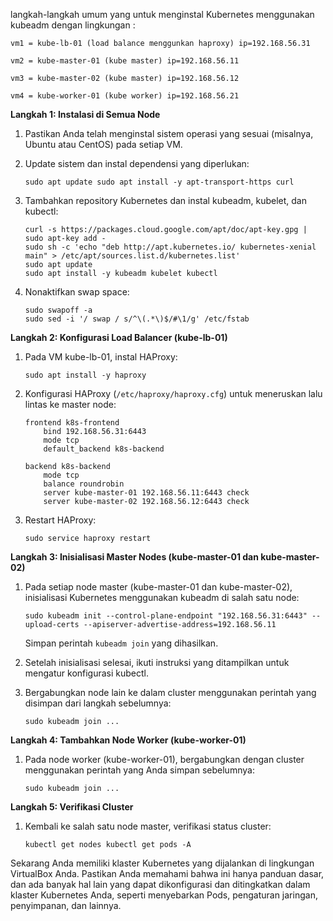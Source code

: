 langkah-langkah umum yang untuk menginstal Kubernetes menggunakan kubeadm dengan lingkungan :

`vm1 = kube-lb-01 (load balance menggunkan haproxy) ip=192.168.56.31`

`vm2 = kube-master-01 (kube master) ip=192.168.56.11`

`vm3 = kube-master-02 (kube master) ip=192.168.56.12`

`vm4 = kube-worker-01 (kube worker) ip=192.168.56.21`


**Langkah 1: Instalasi di Semua Node**

1.  Pastikan Anda telah menginstal sistem operasi yang sesuai (misalnya, Ubuntu atau CentOS) pada setiap VM.
2.  Update sistem dan instal dependensi yang diperlukan:
        
    ```
    sudo apt update sudo apt install -y apt-transport-https curl
    ```
    
3.  Tambahkan repository Kubernetes dan instal kubeadm, kubelet, dan kubectl:
        
    ```
    curl -s https://packages.cloud.google.com/apt/doc/apt-key.gpg | sudo apt-key add -
    sudo sh -c 'echo "deb http://apt.kubernetes.io/ kubernetes-xenial main" > /etc/apt/sources.list.d/kubernetes.list'
    sudo apt update
    sudo apt install -y kubeadm kubelet kubectl
    ```
    
4.  Nonaktifkan swap space:
    
    ```
    sudo swapoff -a
    sudo sed -i '/ swap / s/^\(.*\)$/#\1/g' /etc/fstab
    ```
    

**Langkah 2: Konfigurasi Load Balancer (kube-lb-01)**

1.  Pada VM kube-lb-01, instal HAProxy:
        
    ```
    sudo apt install -y haproxy
    ```
    
2.  Konfigurasi HAProxy (`/etc/haproxy/haproxy.cfg`) untuk meneruskan lalu lintas ke master node:
        
    ```
    frontend k8s-frontend
        bind 192.168.56.31:6443
        mode tcp
        default_backend k8s-backend

    backend k8s-backend
        mode tcp
        balance roundrobin
        server kube-master-01 192.168.56.11:6443 check
        server kube-master-02 192.168.56.12:6443 check
    ```
    
3.  Restart HAProxy:
        
    ```
    sudo service haproxy restart
    ```
    

**Langkah 3: Inisialisasi Master Nodes (kube-master-01 dan kube-master-02)**

1.  Pada setiap node master (kube-master-01 dan kube-master-02), inisialisasi Kubernetes menggunakan kubeadm di salah satu node:
    
    ```
    sudo kubeadm init --control-plane-endpoint "192.168.56.31:6443" --upload-certs --apiserver-advertise-address=192.168.56.11
    ```
    
    Simpan perintah `kubeadm join` yang dihasilkan.
    
2.  Setelah inisialisasi selesai, ikuti instruksi yang ditampilkan untuk mengatur konfigurasi kubectl.
    
3.  Bergabungkan node lain ke dalam cluster menggunakan perintah yang disimpan dari langkah sebelumnya:
    
    ```
    sudo kubeadm join ...
    ```
    

**Langkah 4: Tambahkan Node Worker (kube-worker-01)**

1.  Pada node worker (kube-worker-01), bergabungkan dengan cluster menggunakan perintah yang Anda simpan sebelumnya:
    
    ```
    sudo kubeadm join ...
    ```
    

**Langkah 5: Verifikasi Cluster**

1.  Kembali ke salah satu node master, verifikasi status cluster:
        
    ```
    kubectl get nodes kubectl get pods -A
    ```
    

Sekarang Anda memiliki klaster Kubernetes yang dijalankan di lingkungan VirtualBox Anda. Pastikan Anda memahami bahwa ini hanya panduan dasar, dan ada banyak hal lain yang dapat dikonfigurasi dan ditingkatkan dalam klaster Kubernetes Anda, seperti menyebarkan Pods, pengaturan jaringan, penyimpanan, dan lainnya.
